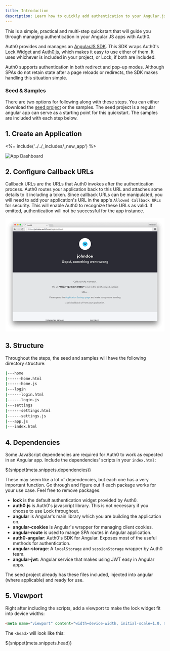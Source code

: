 ```yaml
---
title: Introduction
description: Learn how to quickly add authentication to your Angular.js app and authenticate with any social or enterprise identity provider.
---
```


This is a simple, practical and multi-step quickstart that will guide you through managing authentication in your Angular JS apps with Auth0.

Auth0 provides and manages an [AngularJS SDK](https://github.com/auth0/auth0-angular). This SDK wraps Auth0's [Lock Widget](https://github.com/auth0/lock) and [Auth0.js](https://github.com/auth0/auth0.js), which makes it easy to use either of them. It uses whichever is included in your project, or Lock, if both are included.

Auth0 supports authentication in both redirect and pop-up modes. Although SPAs do not retain state after a page reloads or redirects, the SDK makes handling this situation simple.

### Seed &amp; Samples

There are two options for following along with these steps. You can either download the [seed project](https://github.com/auth0-samples/auth0-angularjs-sample/tree/master/00-Starter-Seed) or the samples. The seed project is a regular angular app can serve as a starting point for this quickstart. The samples are included with each step below.

## 1. Create an Application

<%= include('../../_includes/_new_app') %>

![App Dashboard](/media/articles/angularjs/app_dashboard.̨png)

## 2. Configure Callback URLs
Callback URLs are the URLs that Auth0 invokes after the authentication process. Auth0 routes your application back to this URL and attaches some details to it including a token. Since callback URLs can be manipulated, you will need to add your application's URL in the app's `Allowed Callback URLs` for security. This will enable Auth0 to recognize these URLs as valid. If omitted, authentication will not be successful for the app instance.

![Callback error](/media/articles/angularjs/callback_error.png)

## 3. Structure
Throughout the steps, the seed and samples will have the following directory structure:
```bash
|---home
|------home.html
|------home.js
|---login
|------login.html
|------login.js
|---settings
|------settings.html
|------settings.js
|---app.js
|---index.html
```

## 4. Dependencies
Some JavaScript dependencies are required for Auth0 to work as expected in an Angular app. Include the dependencies' scripts in your `index.html`:

${snippet(meta.snippets.dependencies)}

These may seem like a lot of dependencies, but each one has a very important function. Go through and figure out if each package works for your use case. Feel free to remove packages.

 - **lock** is the default authentication widget provided by Auth0.
 - **auth0.js** is Auth0's javascript library. This is not necessary if you choose to use Lock throughout.
 - **angular** is Angular's main library which you are building the application on.
 - **angular-cookies** is Angular's wrapper for managing client cookies.
 - **angular-route** is used to mange SPA routes in Angular application.
 - **auth0-angular**: Auth0's SDK for Angular. Exposes most of the useful methods for authentication.
 - **angular-storage**: A `localStorage` and `sessionStorage` wrapper by Auth0 team.
 - **angular-jwt**: Angular service that makes using JWT easy in Angular apps.

The seed project already has these files included, injected into angular (where applicable) and ready for use.

## 5. Viewport
Right after including the scripts, add a viewport to make the lock widget fit into device widths:

```html
<meta name="viewport" content="width=device-width, initial-scale=1.0, maximum-scale=1.0, user-scalable=no" />
```

The `<head>` will look like this:

${snippet(meta.snippets.head)}
